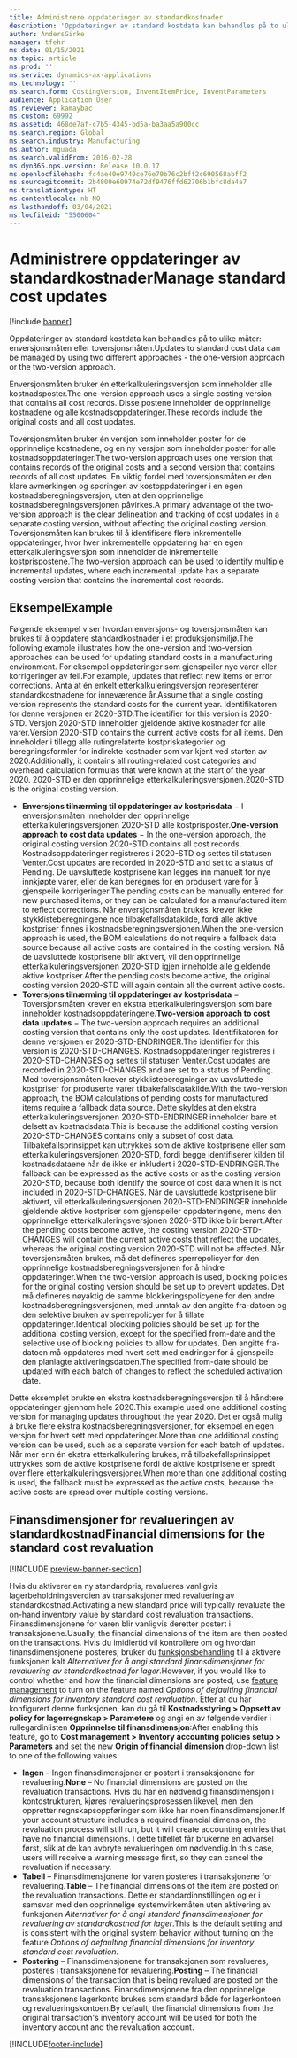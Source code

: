 ```yaml
---
title: Administrere oppdateringer av standardkostnader
description: 'Oppdateringer av standard kostdata kan behandles på to ulike måter: enversjonsmåten eller toversjonsmåten.'
author: AndersGirke
manager: tfehr
ms.date: 01/15/2021
ms.topic: article
ms.prod: ''
ms.service: dynamics-ax-applications
ms.technology: ''
ms.search.form: CostingVersion, InventItemPrice, InventParameters
audience: Application User
ms.reviewer: kamaybac
ms.custom: 69992
ms.assetid: 468de7af-c7b5-4345-bd5a-ba3aa5a900cc
ms.search.region: Global
ms.search.industry: Manufacturing
ms.author: mguada
ms.search.validFrom: 2016-02-28
ms.dyn365.ops.version: Release 10.0.17
ms.openlocfilehash: fc4ae40e9740ce76e79b76c2bff2c690568abff2
ms.sourcegitcommit: 2b4809e60974e72df9476ffd62706b1bfc8da4a7
ms.translationtype: HT
ms.contentlocale: nb-NO
ms.lasthandoff: 03/04/2021
ms.locfileid: "5500604"
---
```

# <a name="manage-standard-cost-updates"></a><span data-ttu-id="41671-103">Administrere oppdateringer av standardkostnader</span><span class="sxs-lookup"><span data-stu-id="41671-103">Manage standard cost updates</span></span>

[!include [banner](../includes/banner.md)]

<span data-ttu-id="41671-104">Oppdateringer av standard kostdata kan behandles på to ulike måter: enversjonsmåten eller toversjonsmåten.</span><span class="sxs-lookup"><span data-stu-id="41671-104">Updates to standard cost data can be managed by using two different approaches - the one-version approach or the two-version approach.</span></span>

<span data-ttu-id="41671-105">Enversjonsmåten bruker én etterkalkuleringsversjon som inneholder alle kostnadsposter.</span><span class="sxs-lookup"><span data-stu-id="41671-105">The one-version approach uses a single costing version that contains all cost records.</span></span> <span data-ttu-id="41671-106">Disse postene inneholder de opprinnelige kostnadene og alle kostnadsoppdateringer.</span><span class="sxs-lookup"><span data-stu-id="41671-106">These records include the original costs and all cost updates.</span></span>

<span data-ttu-id="41671-107">Toversjonsmåten bruker én versjon som inneholder poster for de opprinnelige kostnadene, og en ny versjon som inneholder poster for alle kostnadsoppdateringer.</span><span class="sxs-lookup"><span data-stu-id="41671-107">The two-version approach uses one version that contains records of the original costs and a second version that contains records of all cost updates.</span></span> <span data-ttu-id="41671-108">En viktig fordel med toversjonsmåten er den klare avmerkingen og sporingen av kostoppdateringer i en egen kostnadsberegningsversjon, uten at den opprinnelige kostnadsberegningsversjonen påvirkes.</span><span class="sxs-lookup"><span data-stu-id="41671-108">A primary advantage of the two-version approach is the clear delineation and tracking of cost updates in a separate costing version, without affecting the original costing version.</span></span> <span data-ttu-id="41671-109">Toversjonsmåten kan brukes til å identifisere flere inkrementelle oppdateringer, hvor hver inkrementelle oppdatering har en egen etterkalkuleringsversjon som inneholder de inkrementelle kostprispostene.</span><span class="sxs-lookup"><span data-stu-id="41671-109">The two-version approach can be used to identify multiple incremental updates, where each incremental update has a separate costing version that contains the incremental cost records.</span></span>

## <a name="example"></a><span data-ttu-id="41671-110">Eksempel</span><span class="sxs-lookup"><span data-stu-id="41671-110">Example</span></span>

<span data-ttu-id="41671-111">Følgende eksempel viser hvordan enversjons- og toversjonsmåten kan brukes til å oppdatere standardkostnader i et produksjonsmiljø.</span><span class="sxs-lookup"><span data-stu-id="41671-111">The following example illustrates how the one-version and two-version approaches can be used for updating standard costs in a manufacturing environment.</span></span> <span data-ttu-id="41671-112">For eksempel oppdateringer som gjenspeiler nye varer eller korrigeringer av feil.</span><span class="sxs-lookup"><span data-stu-id="41671-112">For example, updates that reflect new items or error corrections.</span></span> <span data-ttu-id="41671-113">Anta at én enkelt etterkalkuleringsversjon representerer standardkostnadene for inneværende år.</span><span class="sxs-lookup"><span data-stu-id="41671-113">Assume that a single costing version represents the standard costs for the current year.</span></span> <span data-ttu-id="41671-114">Identifikatoren for denne versjonen er 2020-STD.</span><span class="sxs-lookup"><span data-stu-id="41671-114">The identifier for this version is 2020-STD.</span></span> <span data-ttu-id="41671-115">Versjon 2020-STD inneholder gjeldende aktive kostnader for alle varer.</span><span class="sxs-lookup"><span data-stu-id="41671-115">Version 2020-STD contains the current active costs for all items.</span></span> <span data-ttu-id="41671-116">Den inneholder i tillegg alle rutingrelaterte kostpriskategorier og beregningsformler for indirekte kostnader som var kjent ved starten av 2020.</span><span class="sxs-lookup"><span data-stu-id="41671-116">Additionally, it contains all routing-related cost categories and overhead calculation formulas that were known at the start of the year 2020.</span></span> <span data-ttu-id="41671-117">2020-STD er den opprinnelige etterkalkuleringsversjonen.</span><span class="sxs-lookup"><span data-stu-id="41671-117">2020-STD is the original costing version.</span></span>

- <span data-ttu-id="41671-118">**Enversjons tilnærming til oppdateringer av kostprisdata** − I enversjonsmåten inneholder den opprinnelige etterkalkuleringsversjonen 2020-STD alle kostprisposter.</span><span class="sxs-lookup"><span data-stu-id="41671-118">**One-version approach to cost data updates** − In the one-version approach, the original costing version 2020-STD contains all cost records.</span></span> <span data-ttu-id="41671-119">Kostnadsoppdateringer registreres i 2020-STD og settes til statusen Venter.</span><span class="sxs-lookup"><span data-stu-id="41671-119">Cost updates are recorded in 2020-STD and set to a status of Pending.</span></span> <span data-ttu-id="41671-120">De uavsluttede kostprisene kan legges inn manuelt for nye innkjøpte varer, eller de kan beregnes for en produsert vare for å gjenspeile korrigeringer.</span><span class="sxs-lookup"><span data-stu-id="41671-120">The pending costs can be manually entered for new purchased items, or they can be calculated for a manufactured item to reflect corrections.</span></span> <span data-ttu-id="41671-121">Når enversjonsmåten brukes, krever ikke stykklisteberegningene noe tilbakefallsdatakilde, fordi alle aktive kostpriser finnes i kostnadsberegningsversjonen.</span><span class="sxs-lookup"><span data-stu-id="41671-121">When the one-version approach is used, the BOM calculations do not require a fallback data source because all active costs are contained in the costing version.</span></span> <span data-ttu-id="41671-122">Nå de uavsluttede kostprisene blir aktivert, vil den opprinnelige etterkalkuleringsversjonen 2020-STD igjen inneholde alle gjeldende aktive kostpriser.</span><span class="sxs-lookup"><span data-stu-id="41671-122">After the pending costs become active, the original costing version 2020-STD will again contain all the current active costs.</span></span>
- <span data-ttu-id="41671-123">**Toversjons tilnærming til oppdateringer av kostprisdata** − Toversjonsmåten krever en ekstra etterkalkuleringsversjon som bare inneholder kostnadsoppdateringene.</span><span class="sxs-lookup"><span data-stu-id="41671-123">**Two-version approach to cost data updates** − The two-version approach requires an additional costing version that contains only the cost updates.</span></span> <span data-ttu-id="41671-124">Identifikatoren for denne versjonen er 2020-STD-ENDRINGER.</span><span class="sxs-lookup"><span data-stu-id="41671-124">The identifier for this version is 2020-STD-CHANGES.</span></span> <span data-ttu-id="41671-125">Kostnadsoppdateringer registreres i 2020-STD-CHANGES og settes til statusen Venter.</span><span class="sxs-lookup"><span data-stu-id="41671-125">Cost updates are recorded in 2020-STD-CHANGES and are set to a status of Pending.</span></span> <span data-ttu-id="41671-126">Med toversjonsmåten krever stykklisteberegninger av uavsluttede kostpriser for produserte varer tilbakefallsdatakilde.</span><span class="sxs-lookup"><span data-stu-id="41671-126">With the two-version approach, the BOM calculations of pending costs for manufactured items require a fallback data source.</span></span> <span data-ttu-id="41671-127">Dette skyldes at den ekstra etterkalkuleringsversjonen 2020-STD-ENDRINGER inneholder bare et delsett av kostnadsdata.</span><span class="sxs-lookup"><span data-stu-id="41671-127">This is because the additional costing version 2020-STD-CHANGES contains only a subset of cost data.</span></span> <span data-ttu-id="41671-128">Tilbakefallsprinsippet kan uttrykkes som de aktive kostprisene eller som etterkalkuleringsversjonen 2020-STD, fordi begge identifiserer kilden til kostnadsdataene når de ikke er inkludert i 2020-STD-ENDRINGER.</span><span class="sxs-lookup"><span data-stu-id="41671-128">The fallback can be expressed as the active costs or as the costing version 2020-STD, because both identify the source of cost data when it is not included in 2020-STD-CHANGES.</span></span> <span data-ttu-id="41671-129">Når de uavsluttede kostprisene blir aktivert, vil etterkalkuleringsversjonen 2020-STD-ENDRINGER inneholde gjeldende aktive kostpriser som gjenspeiler oppdateringene, mens den opprinnelige etterkalkuleringsversjonen 2020-STD ikke blir berørt.</span><span class="sxs-lookup"><span data-stu-id="41671-129">After the pending costs become active, the costing version 2020-STD-CHANGES will contain the current active costs that reflect the updates, whereas the original costing version 2020-STD will not be affected.</span></span> <span data-ttu-id="41671-130">Når toversjonsmåten brukes, må det defineres sperrepolicyer for den opprinnelige kostnadsberegningsversjonen for å hindre oppdateringer.</span><span class="sxs-lookup"><span data-stu-id="41671-130">When the two-version approach is used, blocking policies for the original costing version should be set up to prevent updates.</span></span> <span data-ttu-id="41671-131">Det må defineres nøyaktig de samme blokkeringspolicyene for den andre kostnadsberegningsversjonen, med unntak av den angitte fra-datoen og den selektive bruken av sperrepolicyer for å tillate oppdateringer.</span><span class="sxs-lookup"><span data-stu-id="41671-131">Identical blocking policies should be set up for the additional costing version, except for the specified from-date and the selective use of blocking policies to allow for updates.</span></span> <span data-ttu-id="41671-132">Den angitte fra-datoen må oppdateres med hvert sett med endringer for å gjenspeile den planlagte aktiveringsdatoen.</span><span class="sxs-lookup"><span data-stu-id="41671-132">The specified from-date should be updated with each batch of changes to reflect the scheduled activation date.</span></span>

<span data-ttu-id="41671-133">Dette eksemplet brukte en ekstra kostnadsberegningsversjon til å håndtere oppdateringer gjennom hele 2020.</span><span class="sxs-lookup"><span data-stu-id="41671-133">This example used one additional costing version for managing updates throughout the year 2020.</span></span> <span data-ttu-id="41671-134">Det er også mulig å bruke flere ekstra kostnadsberegningsversjoner, for eksempel en egen versjon for hvert sett med oppdateringer.</span><span class="sxs-lookup"><span data-stu-id="41671-134">More than one additional costing version can be used, such as a separate version for each batch of updates.</span></span> <span data-ttu-id="41671-135">Når mer enn én ekstra etterkalkulering brukes, må tilbakefallsprinsippet uttrykkes som de aktive kostprisene fordi de aktive kostprisene er spredt over flere etterkalkuleringsversjoner.</span><span class="sxs-lookup"><span data-stu-id="41671-135">When more than one additional costing is used, the fallback must be expressed as the active costs, because the active costs are spread over multiple costing versions.</span></span>

## <a name="financial-dimensions-for-the-standard-cost-revaluation"></a><span data-ttu-id="41671-136">Finansdimensjoner for revalueringen av standardkostnad</span><span class="sxs-lookup"><span data-stu-id="41671-136">Financial dimensions for the standard cost revaluation</span></span>

[!INCLUDE [preview-banner-section](../../includes/preview-banner-section.md)]

<span data-ttu-id="41671-137">Hvis du aktiverer en ny standardpris, revalueres vanligvis lagerbeholdningsverdien av transaksjoner med revaluering av standardkostnad.</span><span class="sxs-lookup"><span data-stu-id="41671-137">Activating a new standard price will typically revaluate the on-hand inventory value by standard cost revaluation transactions.</span></span> <span data-ttu-id="41671-138">Finansdimensjonene for varen blir vanligvis deretter postert i transaksjonene.</span><span class="sxs-lookup"><span data-stu-id="41671-138">Usually, the financial dimensions of the item are then posted on the transactions.</span></span> <span data-ttu-id="41671-139">Hvis du imidlertid vil kontrollere om og hvordan finansdimensjonene posteres, bruker du [funksjonsbehandling](../../fin-ops-core/fin-ops/get-started/feature-management/feature-management-overview.md) til å aktivere funksjonen kalt *Alternativer for å angi standard finansdimensjoner for revaluering av standardkostnad for lager*.</span><span class="sxs-lookup"><span data-stu-id="41671-139">However, if you would like to control whether and how the financial dimensions are posted, use [feature management](../../fin-ops-core/fin-ops/get-started/feature-management/feature-management-overview.md) to turn on the feature named *Options of defaulting financial dimensions for inventory standard cost revaluation*.</span></span> <span data-ttu-id="41671-140">Etter at du har konfigurert denne funksjonen, kan du gå til **Kostnadsstyring > Oppsett av policy for lagerregnskap > Parametere** og angi en av følgende verdier i rullegardinlisten **Opprinnelse til finansdimensjon**:</span><span class="sxs-lookup"><span data-stu-id="41671-140">After enabling this feature, go to **Cost management > Inventory accounting policies setup > Parameters** and set the new **Origin of financial dimension** drop-down list to one of the following values:</span></span>

- <span data-ttu-id="41671-141">**Ingen** – Ingen finansdimensjoner er postert i transaksjonene for revaluering.</span><span class="sxs-lookup"><span data-stu-id="41671-141">**None** – No financial dimensions are posted on the revaluation transactions.</span></span> <span data-ttu-id="41671-142">Hvis du har en nødvendig finansdimensjon i kontostrukturen, kjøres revalueringsprosessen likevel, men den oppretter regnskapsoppføringer som ikke har noen finansdimensjoner.</span><span class="sxs-lookup"><span data-stu-id="41671-142">If your account structure includes a required financial dimension, the revaluation process will still run, but it will create accounting entries that have no financial dimensions.</span></span> <span data-ttu-id="41671-143">I dette tilfellet får brukerne en advarsel først, slik at de kan avbryte revalueringen om nødvendig.</span><span class="sxs-lookup"><span data-stu-id="41671-143">In this case, users will receive a warning message first, so they can cancel the revaluation if necessary.</span></span>
- <span data-ttu-id="41671-144">**Tabell** – Finansdimensjonene for varen posteres i transaksjonene for revaluering.</span><span class="sxs-lookup"><span data-stu-id="41671-144">**Table**  – The financial dimensions of the item are posted on the revaluation transactions.</span></span> <span data-ttu-id="41671-145">Dette er standardinnstillingen og er i samsvar med den opprinnelige systemvirkemåten uten aktivering av funksjonen *Alternativer for å angi standard finansdimensjoner for revaluering av standardkostnad for lager*.</span><span class="sxs-lookup"><span data-stu-id="41671-145">This is the default setting and is consistent with the original system behavior without turning on the feature *Options of defaulting financial dimensions for inventory standard cost revaluation*.</span></span>
- <span data-ttu-id="41671-146">**Postering** – Finansdimensjonene for transaksjonen som revalueres, posteres i transaksjonene for revaluering.</span><span class="sxs-lookup"><span data-stu-id="41671-146">**Posting** – The financial dimensions of the transaction that is being revalued are posted on the revaluation transactions.</span></span> <span data-ttu-id="41671-147">Finansdimensjonene fra den opprinnelige transaksjonens lagerkonto brukes som standard både for lagerkontoen og revalueringskontoen.</span><span class="sxs-lookup"><span data-stu-id="41671-147">By default, the financial dimensions from the original transaction's inventory account will be used for both the inventory account and the revaluation account.</span></span>


[!INCLUDE[footer-include](../../includes/footer-banner.md)]